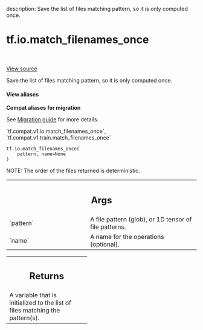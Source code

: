 description: Save the list of files matching pattern, so it is only computed once.

<div itemscope itemtype="http://developers.google.com/ReferenceObject">
<meta itemprop="name" content="tf.io.match_filenames_once" />
<meta itemprop="path" content="Stable" />
</div>

# tf.io.match_filenames_once

<!-- Insert buttons and diff -->

<table class="tfo-notebook-buttons tfo-api nocontent" align="left">

</table>

<a target="_blank" class="external" href="/code/stable/tensorflow/python/training/input.py">View source</a>



Save the list of files matching pattern, so it is only computed once.

<section class="expandable">
  <h4 class="showalways">View aliases</h4>
  <p>
<b>Compat aliases for migration</b>
<p>See
<a href="https://www.tensorflow.org/guide/migrate">Migration guide</a> for
more details.</p>
<p>`tf.compat.v1.io.match_filenames_once`, `tf.compat.v1.train.match_filenames_once`</p>
</p>
</section>

<pre class="devsite-click-to-copy prettyprint lang-py tfo-signature-link">
<code>tf.io.match_filenames_once(
    pattern, name=None
)
</code></pre>



<!-- Placeholder for "Used in" -->

NOTE: The order of the files returned is deterministic.

<!-- Tabular view -->
 <table class="responsive fixed orange">
<colgroup><col width="214px"><col></colgroup>
<tr><th colspan="2"><h2 class="add-link">Args</h2></th></tr>

<tr>
<td>
`pattern`
</td>
<td>
A file pattern (glob), or 1D tensor of file patterns.
</td>
</tr><tr>
<td>
`name`
</td>
<td>
A name for the operations (optional).
</td>
</tr>
</table>



<!-- Tabular view -->
 <table class="responsive fixed orange">
<colgroup><col width="214px"><col></colgroup>
<tr><th colspan="2"><h2 class="add-link">Returns</h2></th></tr>
<tr class="alt">
<td colspan="2">
A variable that is initialized to the list of files matching the pattern(s).
</td>
</tr>

</table>

